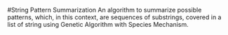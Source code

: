 #String Pattern Summarization
An algorithm to summarize possible patterns, which, in this context, are sequences of substrings, covered in a list of string using Genetic Algorithm with Species Mechanism. 
